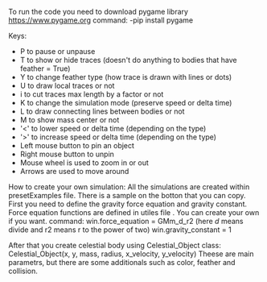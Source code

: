To run the code you need to download pygame library 
https://www.pygame.org
command: -pip install pygame

Keys:
- P to pause or unpause
- T to show or hide traces (doesn't do anything to bodies that have feather = True)
- Y to change feather type (how trace is drawn with lines or dots)
- U to draw local traces or not
- i  to cut traces max length by a factor or not
- K to change the simulation mode (preserve speed or delta time)
- L to draw connecting lines between bodies or not
- M to show mass center or not
- '<' to lower speed or delta time     (depending on the type)
- '>' to increase speed or delta time (depending on the type)
- Left mouse button to pin an object
- Right mouse button to unpin
- Mouse wheel is used to zoom in or out
- Arrows are used to move around

How to create your own simulation:
All the simulations are created within presetExamples file. There is a sample on the botton that you can copy. First you need to define the gravity force equation and gravity constant. Force equation functions are defined in utiles file . You can create your own if you want.
command:
win.force_equation = GMm_d_r2 (here _d_ means divide and r2 means r to the power of two)
win.gravity_constant = 1

After that you create celestial body using Celestial_Object class:
Celestial_Object(x, y, mass, radius, x_velocity, y_velocity) 
Theese are main parametrs, but there are some additionals such as color, feather and collision.
